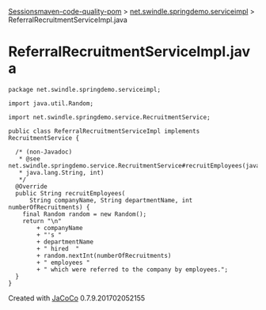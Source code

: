 [Sessions](../jacoco-sessions.md)[maven-code-quality-pom](../index.md)
\> [net.swindle.springdemo.serviceimpl](index.source.md) \>
ReferralRecruitmentServiceImpl.java

# ReferralRecruitmentServiceImpl.java

``` source lang-java  
package net.swindle.springdemo.serviceimpl;

import java.util.Random;

import net.swindle.springdemo.service.RecruitmentService;

public class ReferralRecruitmentServiceImpl implements RecruitmentService {

  /* (non-Javadoc)
   * @see net.swindle.springdemo.service.RecruitmentService#recruitEmployees(java.lang.String,
   * java.lang.String, int)
   */
  @Override
  public String recruitEmployees(
      String companyName, String departmentName, int numberOfRecruitments) {
    final Random random = new Random();
    return "\n"
        + companyName
        + "'s "
        + departmentName
        + " hired  "
        + random.nextInt(numberOfRecruitments)
        + " employees "
        + " which were referred to the company by employees.";
  }
}
```

Created with [JaCoCo](http://www.jacoco.org/jacoco) 0.7.9.201702052155
